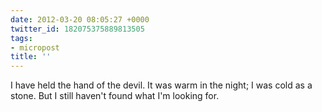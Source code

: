 ```yaml
---
date: 2012-03-20 08:05:27 +0000
twitter_id: 182075375889813505
tags:
- micropost
title: ''
---
```


I have held the hand of the devil. It was warm in the night; I was cold as a stone. But I still haven't found what I'm looking for.
